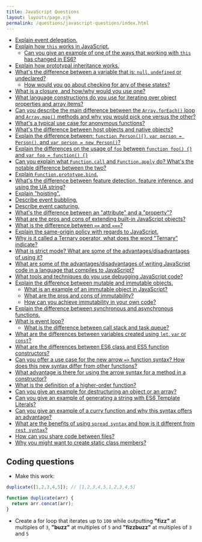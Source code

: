 ```yaml
---
title: JavaScript Questions
layout: layouts/page.njk
permalink: /questions/javascript-questions/index.html
---
```


* [Explain event delegation.](../answers/Answers-To-JavaScript-Questions/1-Explain-event-delegation.md)
* [Explain how `this` works in JavaScript.](../answers/Answers-To-JavaScript-Questions/2-Explain-how-this-works-in-JavaScript.md)
  * [Can you give an example of one of the ways that working with `this` has changed in ES6?](../answers/Answers-To-JavaScript-Questions/2-Explain-how-this-works-in-JavaScript.md)
* [Explain how prototypal inheritance works.](../answers/Answers-To-JavaScript-Questions/3-Explain-how-prototypal-inheritance-works.md)
* [What's the difference between a variable that is: `null`, `undefined` or undeclared?](../answers/Answers-To-JavaScript-Questions/4-Whats-the-difference-between-a-variable-that-is-null-undefined-or-undeclared.md)
  * [How would you go about checking for any of these states?](../answers/Answers-To-JavaScript-Questions/4-Whats-the-difference-between-a-variable-that-is-null-undefined-or-undeclared.md)
* [What is a closure, and how/why would you use one?](../answers/Answers-To-JavaScript-Questions/5-What-is-a-closure-and-howwhy-would-you-use-one.md)
* [What language constructions do you use for iterating over object properties and array items?](../answers/Answers-To-JavaScript-Questions/6-What-language-constructions-do-you-use-for-iterating-over-object-properties-and-array-items.md)
* [Can you describe the main difference between the `Array.forEach()` loop and `Array.map()` methods and why you would pick one versus the other?](../answers/Answers-To-JavaScript-Questions/7-Can-you-describe-the-main-difference-between-the-ArrayforEach-loop-and-Arraymap-methods-and-why-you-would-pick-one-versus-the-other.md)
* [What's a typical use case for anonymous functions?](../answers/Answers-To-JavaScript-Questions/8-Whats-a-typical-use-case-for-anonymous-functions.md)
* [What's the difference between host objects and native objects?](../answers/Answers-To-JavaScript-Questions/9-Whats-the-difference-between-host-objects-and-native-objects.md)
* [Explain the difference between: `function Person(){}`, `var person = Person()`, and `var person = new Person()`?](../answers/Answers-To-JavaScript-Questions/10-Explain-the-difference-between-function-Person-var-person-Person-and-var-person-new-Person.md)
* [Explain the differences on the usage of `foo` between `function foo() {}` and `var foo = function() {}`](../answers/Answers-To-JavaScript-Questions/11-Explain-the-differences-on-the-usage-of-foo-between-function-foo-and-var-foo-function.md)
* [Can you explain what `Function.call` and `Function.apply` do? What's the notable difference between the two?](../answers/Answers-To-JavaScript-Questions/12-Can-you-explain-what-Functioncall-and-Functionapply-do-Whats-the-notable-difference-between-the-two.md)
* [Explain `Function.prototype.bind`.](../answers/Answers-To-JavaScript-Questions/13-Explain-Function-prototype-bind.md)
* [What's the difference between feature detection, feature inference, and using the UA string?](../answers/Answers-To-JavaScript-Questions/14-Whats-the-difference-between-feature-detection-feature-inference-and-using-the-UA-string.md)
* [Explain "hoisting".](../answers/Answers-To-JavaScript-Questions/15-Explain-hoisting.md)
* [Describe event bubbling.](../answers/Answers-To-JavaScript-Questions/16-Event-bubbling.md)
* [Describe event capturing.](../answers/Answers-To-JavaScript-Questions/17-Event-capturing.md)
* [What's the difference between an "attribute" and a "property"?](../answers/Answers-To-JavaScript-Questions/18-Whats-the-difference-between-an-attribute-and-a-property.md)
* [What are the pros and cons of extending built-in JavaScript objects?](../answers/Answers-To-JavaScript-Questions/19-What-are-the-pros-and-cons-of-extending-built-in-JavaScript-objects.md)
* [What is the difference between `==` and `===`?](../answers/Answers-To-JavaScript-Questions/20-What-is-the-difference-between-abstract-equality-comparison-and-strict-equality-comparison.md)
* [Explain the same-origin policy with regards to JavaScript.](../answers/Answers-To-JavaScript-Questions/21-Explain-the-same-origin-policy-with-regards-to-JavaScript.md)
* [Why is it called a Ternary operator, what does the word "Ternary" indicate?](../answers/Answers-To-JavaScript-Questions/22-Why-is-it-called-a-Ternary-operator-what-does-the-word-Ternary-indicate.md)
* [What is strict mode? What are some of the advantages/disadvantages of using it?](../answers/Answers-To-JavaScript-Questions/23-What-is-strict-mode-What-are-some-of-the-advantagesdisadvantages-of-using-it.md)
* [What are some of the advantages/disadvantages of writing JavaScript code in a language that compiles to JavaScript?](../answers/Answers-To-JavaScript-Questions/24-What-are-some-of-the-advantagesdisadvantages-of-writing-JavaScript-code-in-a-language-that-compiles-to-JavaScript.md)
* [What tools and techniques do you use debugging JavaScript code?](../answers/Answers-To-JavaScript-Questions/25-What-tools-and-techniques-do-you-use-debugging-JavaScript-code.md)
* [Explain the difference between mutable and immutable objects.](../answers/Answers-To-JavaScript-Questions/26-Explain-the-difference-between-mutable-and-immutable-objects.md)
  * [What is an example of an immutable object in JavaScript?](../answers/Answers-To-JavaScript-Questions/26-Explain-the-difference-between-mutable-and-immutable-objects.md)
  * [What are the pros and cons of immutability?](../answers/Answers-To-JavaScript-Questions/26-Explain-the-difference-between-mutable-and-immutable-objects.md)
  * [How can you achieve immutability in your own code?](../answers/Answers-To-JavaScript-Questions/26-Explain-the-difference-between-mutable-and-immutable-objects.md)
* [Explain the difference between synchronous and asynchronous functions.](../answers/Answers-To-JavaScript-Questions/27-Explain-the-difference-between-synchronous-and-asynchronous-functions.md)
* [What is event loop?](../answers/Answers-To-JavaScript-Questions/28-What-is-event-loop.md)
  * [What is the difference between call stack and task queue?](../answers/Answers-To-JavaScript-Questions/28-What-is-event-loop.md)
* [What are the differences between variables created using `let`, `var` or `const`?](../answers/Answers-To-JavaScript-Questions/29-What-are-the-differences-between-variables-created-using-let-var-or-const.md)
* [What are the differences between ES6 class and ES5 function constructors?](../answers/Answers-To-JavaScript-Questions/30-What-are-the-differences-between-ES6-class-and-ES5-function-constructors.md)
* [Can you offer a use case for the new arrow `=>` function syntax? How does this new syntax differ from other functions?](../answers/Answers-To-JavaScript-Questions/31-Can-you-offer-a-use-case-for-the-new-arrow-function-syntax-How-does-this-new-syntax-differ-from-other-functions.md)
* [What advantage is there for using the arrow syntax for a method in a constructor?](../answers/Answers-To-JavaScript-Questions/32-What-advantage-is-there-for-using-the-arrow-syntax-for-a-method-in-a-constructor.md)
* [What is the definition of a higher-order function?](../answers/Answers-To-JavaScript-Questions/33-What-is-the-definition-of-a-higher-order-function.md)
* [Can you give an example for destructuring an object or an array?](../answers/Answers-To-JavaScript-Questions/34-Can-you-give-an-example-for-destructuring-an-object-or-an-array.md)
* [Can you give an example of generating a string with ES6 Template Literals?](../answers/Answers-To-JavaScript-Questions/35-Can-you-give-an-example-of-generating-a-string-with-ES6-Template-Literals.md)
* [Can you give an example of a curry function and why this syntax offers an advantage?](../answers/Answers-To-JavaScript-Questions/36-Can-you-give-an-example-of-a-curry-function-and-why-this-syntax-offers-an-advantage.md)
* [What are the benefits of using `spread syntax` and how is it different from `rest syntax`?](../answers/Answers-To-JavaScript-Questions/37-What-are-the-benefits-of-using-spread-syntax-and-how-is-it-different-from-rest-syntax.md)
* [How can you share code between files?](../answers/Answers-To-JavaScript-Questions/38-How-can-you-share-code-between-files.md)
* [Why you might want to create static class members?](../answers/Answers-To-JavaScript-Questions/39-Why-you-might-want-to-create-static-class-members.md)

## Coding questions
* Make this work:
```javascript
duplicate([1,2,3,4,5]); // [1,2,3,4,5,1,2,3,4,5]
```

```js
function duplicate(arr) {
  return arr.concat(arr);
}
```

* Create a for loop that iterates up to `100` while outputting **"fizz"** at multiples of `3`, **"buzz"** at multiples of `5` and **"fizzbuzz"** at multiples of `3` and `5`
